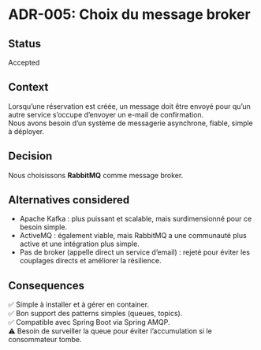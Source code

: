 # ADR-005: Choix du message broker

## Status
Accepted

## Context
Lorsqu’une réservation est créée, un message doit être envoyé pour qu’un autre service s’occupe d’envoyer un e-mail de confirmation.  
Nous avons besoin d’un système de messagerie asynchrone, fiable, simple à déployer.

## Decision
Nous choisissons **RabbitMQ** comme message broker.

## Alternatives considered
- Apache Kafka : plus puissant et scalable, mais surdimensionné pour ce besoin simple.
- ActiveMQ : également viable, mais RabbitMQ a une communauté plus active et une intégration plus simple.
- Pas de broker (appelle direct un service d’email) : rejeté pour éviter les couplages directs et améliorer la résilience.

## Consequences
✅ Simple à installer et à gérer en container.  
✅ Bon support des patterns simples (queues, topics).  
✅ Compatible avec Spring Boot via Spring AMQP.  
⚠️ Besoin de surveiller la queue pour éviter l’accumulation si le consommateur tombe.
